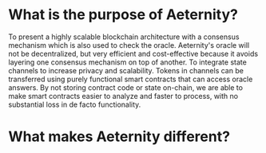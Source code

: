 

# **What is the purpose of Aeternity?**


To present a highly scalable blockchain architecture with a consensus mechanism which is also used to check the oracle. Aeternity's oracle will not be decentralized, but very efficient and cost-effective because it avoids layering one consensus mechanism on top of another.  To integrate state channels to increase privacy and scalability. Tokens in channels can be transferred using purely functional smart contracts that can access oracle answers. By not storing contract code or state on-chain, we are able to make smart contracts easier to analyze and faster to process, with no substantial loss in de facto functionality.

# **What makes Aeternity different?**